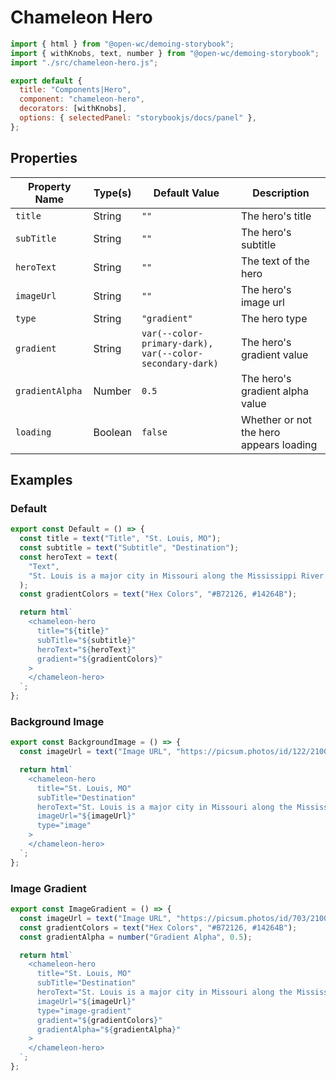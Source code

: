# Chameleon Hero

```js script
import { html } from "@open-wc/demoing-storybook";
import { withKnobs, text, number } from "@open-wc/demoing-storybook";
import "./src/chameleon-hero.js";

export default {
  title: "Components|Hero",
  component: "chameleon-hero",
  decorators: [withKnobs],
  options: { selectedPanel: "storybookjs/docs/panel" },
};
```

## Properties

| Property Name   | Type(s) | Default Value                                            | Description                             |
| --------------- | ------- | -------------------------------------------------------- | --------------------------------------- |
| `title`         | String  | `""`                                                     | The hero's title                        |
| `subTitle`      | String  | `""`                                                     | The hero's subtitle                     |
| `heroText`      | String  | `""`                                                     | The text of the hero                    |
| `imageUrl`      | String  | `""`                                                     | The hero's image url                    |
| `type`          | String  | `"gradient"`                                             | The hero type                           |
| `gradient`      | String  | `var(--color-primary-dark), var(--color-secondary-dark)` | The hero's gradient value               |
| `gradientAlpha` | Number  | `0.5`                                                    | The hero's gradient alpha value         |
| `loading`       | Boolean | `false`                                                  | Whether or not the hero appears loading |

## Examples

### Default

```js preview-story
export const Default = () => {
  const title = text("Title", "St. Louis, MO");
  const subtitle = text("Subtitle", "Destination");
  const heroText = text(
    "Text",
    "St. Louis is a major city in Missouri along the Mississippi River. Its iconic, 630-ft. Gateway Arch, built in the 1960s, honors the early 19th-century explorations of Lewis and Clark and America's westward expansion in general. Replica paddlewheelers ply the river, offering views of the arch. The Soulard district is home to barbecue restaurants and clubs playing blues music."
  );
  const gradientColors = text("Hex Colors", "#B72126, #14264B");

  return html`
    <chameleon-hero
      title="${title}"
      subTitle="${subtitle}"
      heroText="${heroText}"
      gradient="${gradientColors}"
    >
    </chameleon-hero>
  `;
};
```

### Background Image

```js preview-story
export const BackgroundImage = () => {
  const imageUrl = text("Image URL", "https://picsum.photos/id/122/2100/856");

  return html`
    <chameleon-hero
      title="St. Louis, MO"
      subTitle="Destination"
      heroText="St. Louis is a major city in Missouri along the Mississippi River. Its iconic, 630-ft. Gateway Arch, built in the 1960s, honors the early 19th-century explorations of Lewis and Clark and America's westward expansion in general. Replica paddlewheelers ply the river, offering views of the arch. The Soulard district is home to barbecue restaurants and clubs playing blues music."
      imageUrl="${imageUrl}"
      type="image"
    >
    </chameleon-hero>
  `;
};
```

### Image Gradient

```js preview-story
export const ImageGradient = () => {
  const imageUrl = text("Image URL", "https://picsum.photos/id/703/2100/856");
  const gradientColors = text("Hex Colors", "#B72126, #14264B");
  const gradientAlpha = number("Gradient Alpha", 0.5);

  return html`
    <chameleon-hero
      title="St. Louis, MO"
      subTitle="Destination"
      heroText="St. Louis is a major city in Missouri along the Mississippi River. Its iconic, 630-ft. Gateway Arch, built in the 1960s, honors the early 19th-century explorations of Lewis and Clark and America's westward expansion in general. Replica paddlewheelers ply the river, offering views of the arch. The Soulard district is home to barbecue restaurants and clubs playing blues music."
      imageUrl="${imageUrl}"
      type="image-gradient"
      gradient="${gradientColors}"
      gradientAlpha="${gradientAlpha}"
    >
    </chameleon-hero>
  `;
};
```
